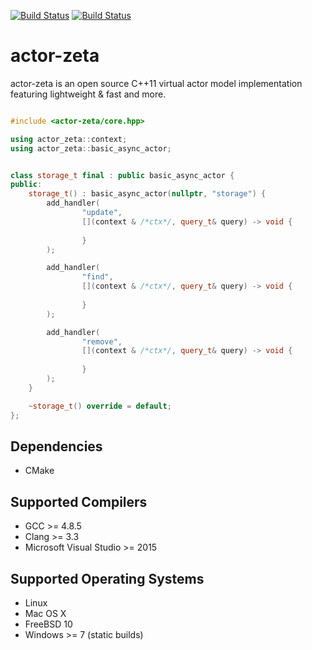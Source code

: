 [![Build Status](https://travis-ci.org/smart-cloud/actor-zeta.svg?branch=master)](https://travis-ci.org/smart-cloud/actor-zeta)
[![Build Status](https://travis-ci.org/jinntechio/actor-zeta.svg?branch=master)](https://travis-ci.org/jinntechio/actor-zeta)

actor-zeta
========================

actor-zeta is an open source C++11  virtual actor model implementation featuring lightweight & fast and more.


```C++

#include <actor-zeta/core.hpp>

using actor_zeta::context;
using actor_zeta::basic_async_actor;


class storage_t final : public basic_async_actor {
public:
    storage_t() : basic_async_actor(nullptr, "storage") {
        add_handler(
                "update",
                [](context & /*ctx*/, query_t& query) -> void {
                
                }
        );

        add_handler(
                "find",
                [](context & /*ctx*/, query_t& query) -> void {
                
                }
        );

        add_handler(
                "remove",
                [](context & /*ctx*/, query_t& query) -> void {
                                                               
                }
        );
    }

    ~storage_t() override = default;
};

```

## Dependencies

* CMake

## Supported Compilers

* GCC >= 4.8.5
* Clang >= 3.3
* Microsoft Visual Studio >= 2015

## Supported Operating Systems

* Linux
* Mac OS X
* FreeBSD 10
* Windows >= 7 (static builds)
